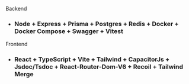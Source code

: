 Backend

- ### Node + Express + Prisma + Postgres + Redis + Docker + Docker Compose + Swagger + Vitest

Frontend

- ### React + TypeScript + Vite + Tailwind + CapacitorJs + Jsdoc/Tsdoc + React-Router-Dom-V6 + Recoil + Tailwind Merge
